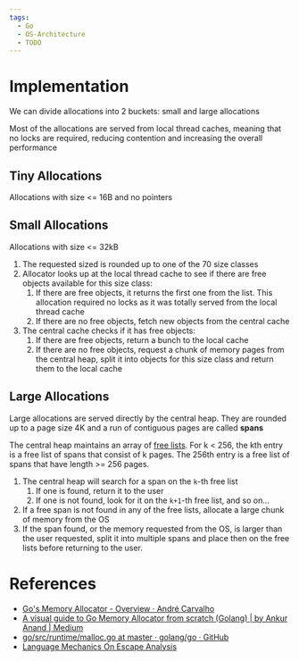 ```yaml
---
tags:
  - Go
  - OS-Architecture
  - TODO
---
```


# Implementation

We can divide allocations into 2 buckets: small and large allocations

Most of the allocations are served from local thread caches, meaning that no locks are required, reducing contention and increasing the overall performance

## Tiny Allocations

Allocations with size <= 16B and no pointers

## Small Allocations

Allocations with size <= 32kB

1. The requested sized is rounded up to one of the 70 size classes
2. Allocator looks up at the local thread cache to see if there are free objects available for this size class:
	1. If there are free objects, it returns the first one from the list. This allocation required no locks as it was totally served from the local thread cache
	2. If there are no free objects, fetch new objects from the central cache
3. The central cache checks if it has free objects:
	1. If there are free objects, return a bunch to the local cache
	2. If there are no free objects, request a chunk of memory pages from the central heap, split it into objects for this size class and return them to the local cache

## Large Allocations

Large allocations are served directly by the central heap. They are rounded up to a page size 4K and a run of contiguous pages are called **spans**

The central heap maintains an array of [free lists](Heap%20Memory%20Manager.md). For k < 256, the kth entry is a free list of spans that consist of k pages. The 256th entry is a free list of spans that have length >= 256 pages.

1. The central heap will search for a span on the `k`-th free list
	1. If one is found, return it to the user
	2. If one is not found, look for it on the `k+1`-th free list, and so on…
2. If a free span is not found in any of the free lists, allocate a large chunk of memory from the OS
3. If the span found, or the memory requested from the OS, is larger than the user requested, split it into multiple spans and place then on the free lists before returning to the user.

# References

- [Go's Memory Allocator - Overview · André Carvalho](https://andrestc.com/post/go-memory-allocation-pt1/)
- [A visual guide to Go Memory Allocator from scratch (Golang) | by Ankur Anand | Medium](https://medium.com/@ankur_anand/a-visual-guide-to-golang-memory-allocator-from-ground-up-e132258453ed)
- [go/src/runtime/malloc.go at master · golang/go · GitHub](https://github.com/golang/go/blob/master/src/runtime/malloc.go)
- [Language Mechanics On Escape Analysis](https://www.ardanlabs.com/blog/2017/05/language-mechanics-on-escape-analysis.html)
